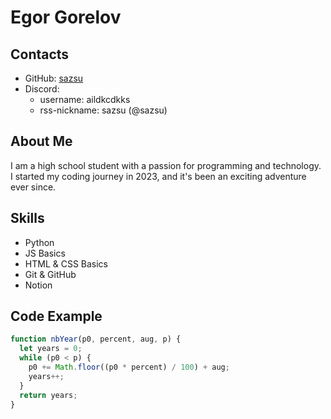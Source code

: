 # Egor Gorelov

## Contacts

- GitHub: [sazsu](https://github.com/sazsu)
- Discord:
  - username: aildkcdkks
  - rss-nickname: sazsu (@sazsu)

## About Me

I am a high school student with a passion for programming and technology. I started my coding journey in 2023, and it's been an exciting adventure ever since.

## Skills

- Python
- JS Basics
- HTML & CSS Basics
- Git & GitHub
- Notion

## Code Example

```javascript
function nbYear(p0, percent, aug, p) {
  let years = 0;
  while (p0 < p) {
    p0 += Math.floor((p0 * percent) / 100) + aug;
    years++;
  }
  return years;
}
```
